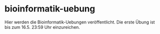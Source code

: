 # bioinformatik-uebung
Hier werden die Bioinformatik-Uebungen veröffentlicht.
Die erste Übung ist bis zum 16.5. 23:59 Uhr einzureichen.
